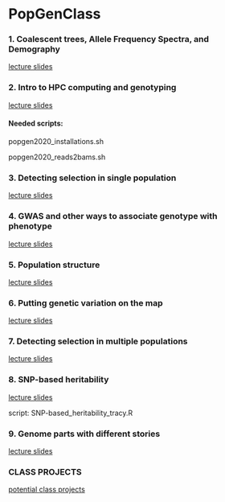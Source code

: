 # PopGenClass

### 1. Coalescent trees, Allele Frequency Spectra, and Demography

[lecture slides](https://drive.google.com/open?id=1Aiy13-6XIQDQ6rlsIeTeRnFZuxu283wDJyukIr5oPV0)

### 2. Intro to HPC computing and genotyping

[lecture slides](https://docs.google.com/presentation/d/1E2ezo4E9vBRMuogzZKLcE0WNxO_yn-MpKl7GPDTnGWc/edit?usp=sharing)

#### Needed scripts: 
  popgen2020_installations.sh
  
  popgen2020_reads2bams.sh
  
### 3. Detecting selection in single population

[lecture slides](https://drive.google.com/file/d/1cM3Uj8CmXePYUtoYaVMKkBJZ6d-VhMo3/view?usp=sharing)

### 4. GWAS and other ways to associate genotype with phenotype

[lecture slides](https://drive.google.com/file/d/1Zr6-6Higj0e7ETznCG_tcr_IAQFPwC4g/view?usp=sharing)

### 5. Population structure

[lecture slides](https://drive.google.com/open?id=1oBlkRO60rYm8JdPWbs4EmflxWku5dd9N)

### 6. Putting genetic variation on the map

[lecture slides](https://drive.google.com/file/d/1UcYXWaKyYjz3HcEs2qWbYjKlWKTHY6P3/view?usp=sharing)

### 7. Detecting selection in multiple populations

[lecture slides](https://docs.google.com/presentation/d/1ToNtKicd3OzT9G2fEWh_N9M871hS2m3KQ1XRGByzYow/edit?usp=sharing)

### 8. SNP-based heritability

[lecture slides](https://docs.google.com/presentation/d/1aQItFBn-UHdooT6c9LZoWxF09NHOiyDadDs93I16ALA/edit?usp=sharing)

script: SNP-based_heritability_tracy.R

### 9. Genome parts with different stories 

[lecture slides](https://docs.google.com/presentation/d/13YfacQNkTsk1iZS0Zm8QScd3u8sJotoOE-wXaYX_RFw/edit?usp=sharing)

### CLASS PROJECTS

[potential class projects](https://docs.google.com/spreadsheets/d/1VZxFSdxvRGImag_pswNJqmX6dvHyHC0PPjq82MjFfLE/edit?usp=sharing)


